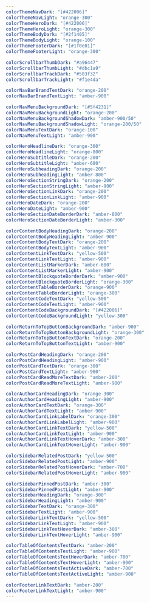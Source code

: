 ```yaml
---
colorThemeNavDark: "[#422006]"
colorThemeNavLight: "orange-300"
colorThemeHeroDark: "[#422006]" 
colorThemeHeroLight: "orange-300"
colorThemeBodyDark: "[#2f1405]"
colorThemeBodyLight: "orange-100"  
colorThemeFooterDark: "[#1f0e01]"
colorThemeFooterLight: "orange-300"

colorScrollbarThumbDark: "#a96447"
colorScrollbarThumbLight: "#dbc1a9"
colorScrollbarTrackDark: "#583f32"
colorScrollbarTrackLight: "#f1e4da"

colorNavBarBrandTextDark: "orange-200" 
colorNavBarBrandTextLight: "amber-900"

colorNavMenuBackgroundDark: "[#5f4231]"  
colorNavMenuBackgroundLight: "orange-200"
colorNavMenuBackgroundShadowDark: "amber-900/50"
colorNavMenuBackgroundShadowLight: "orange-200/50"
colorNavMenuTextDark: "orange-100"
colorNavMenuTextLight: "amber-900" 

colorHeroHeadlineDark: "orange-300"  
colorHeroHeadlineLight: "orange-800"  
colorHeroSubtitleDark: "orange-200"
colorHeroSubtitleLight: "amber-600"  
colorHeroSubheadingDark: "orange-200"
colorHeroSubheadingLight: "amber-800"
colorHeroSectionStringDark: "orange-200"     
colorHeroSectionStringLight: "amber-900" 
colorHeroSectionLinkDark: "orange-200"   
colorHeroSectionLinkLight: "amber-900"
colorHeroDateDark: "orange-200"    
colorHeroDateLight: "amber-900"
colorHeroSectionDateBorderDark: "amber-800" 
colorHeroSectionDateBorderLight: "amber-300"  

colorContentBodyHeadingDark: "orange-200"    
colorContentBodyHeadingLight: "amber-900"  
colorContentBodyTextDark: "orange-200"  
colorContentBodyTextLight: "amber-900"
colorContentLinkTextDark: "yellow-500"  
colorContentLinkTextLight: "amber-900"  
colorContentListMarkerDark: "amber-600"   
colorContentListMarkerLight: "amber-900"
colorContentBlockquoteBorderDark: "amber-900"
colorContentBlockquoteBorderLight: "orange-300"     
colorContentTableBorderDark: "orange-900"     
colorContentTableBorderLight: "orange-300"   
colorContentCodeTextDark: "yellow-500"
colorContentCodeTextLight: "amber-900"  
colorContentCodeBackgroundDark: "[#422006]"
colorContentCodeBackgroundLight: "yellow-300"

colorReturnToTopButtonBackgroundDark: "amber-900"    
colorReturnToTopButtonBackgroundLight: "orange-300"
colorReturnToTopButtonTextDark: "orange-200"     
colorReturnToTopButtonTextLight: "amber-900" 

colorPostCardHeadingDark: "orange-200"  
colorPostCardHeadingLight: "amber-900"   
colorPostCardTextDark: "orange-300"    
colorPostCardTextLight: "amber-900"  
colorPostCardReadMoreTextDark: "amber-200"  
colorPostCardReadMoreTextLight: "amber-900" 

colorAuthorCardHeadingDark: "orange-300"   
colorAuthorCardHeadingLight: "amber-900" 
colorAuthorCardTextDark: "orange-300"
colorAuthorCardTextLight: "amber-900"  
colorAuthorCardLinkLabelDark: "orange-300"     
colorAuthorCardLinkLabelLight: "amber-900" 
colorAuthorCardLinkTextDark: "yellow-500"    
colorAuthorCardLinkTextLight: "amber-900"
colorAuthorCardLinkTextHoverDark: "amber-300"   
colorAuthorCardLinkTextHoverLight: "amber-900"

colorSidebarRelatedPostDark: "yellow-500"   
colorSidebarRelatedPostLight: "amber-900" 
colorSidebarRelatedPostHoverDark: "amber-700"  
colorSidebarRelatedPostHoverLight: "amber-900"  

colorSidebarPinnedPostDark: "amber-300"    
colorSidebarPinnedPostLight: "amber-900" 
colorSidebarHeadingDark: "orange-300"     
colorSidebarHeadingLight: "amber-900"
colorSidebarTextDark: "orange-300"     
colorSidebarTextLight: "amber-900" 
colorSidebarLinkTextDark: "yellow-500"    
colorSidebarLinkTextLight: "amber-900"  
colorSidebarLinkTextHoverDark: "amber-300"   
colorSidebarLinkTextHoverLight: "amber-900"  

colorTableOfContentsTextDark: "amber-200"    
colorTableOfContentsTextLight: "amber-900"
colorTableOfContentsTextHoverDark: "amber-700"   
colorTableOfContentsTextHoverLight: "amber-900"
colorTableOfContentsTextActiveDark: "amber-700"     
colorTableOfContentsTextActiveLight: "amber-900"

colorFooterLinkTextDark: "amber-200"     
colorFooterLinkTextLight: "amber-900"
---
```

